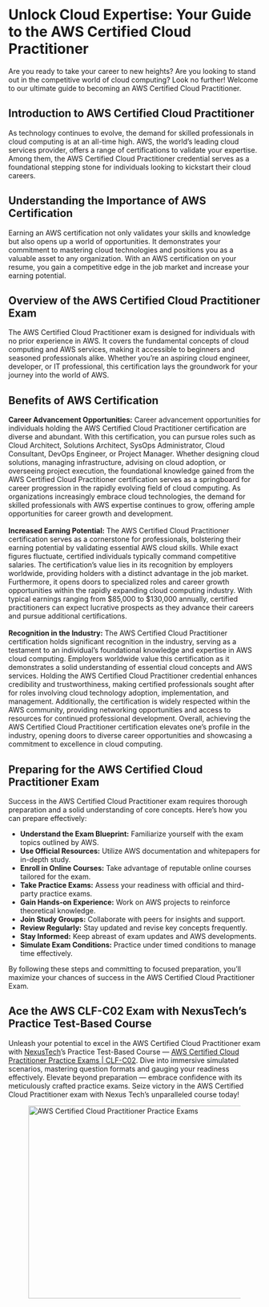 <h1>Unlock Cloud Expertise: Your Guide to the AWS Certified Cloud Practitioner</h1>
<p>Are you ready to take your career to new heights? Are you looking to stand out in the competitive world of cloud computing? Look no further! Welcome to our ultimate guide to becoming an AWS Certified Cloud Practitioner.</p>
<h2>Introduction to AWS Certified Cloud Practitioner</h2>
<p>As technology continues to evolve, the demand for skilled professionals in cloud computing is at an all-time high. AWS, the world’s leading cloud services provider, offers a range of certifications to validate your expertise. Among them, the AWS Certified Cloud Practitioner credential serves as a foundational stepping stone for individuals looking to kickstart their cloud careers.</p>
<h2>Understanding the Importance of AWS Certification</h2>
<p>Earning an AWS certification not only validates your skills and knowledge but also opens up a world of opportunities. It demonstrates your commitment to mastering cloud technologies and positions you as a valuable asset to any organization. With an AWS certification on your resume, you gain a competitive edge in the job market and increase your earning potential.</p>
<h2>Overview of the AWS Certified Cloud Practitioner Exam</h2>
<p>The AWS Certified Cloud Practitioner exam is designed for individuals with no prior experience in AWS. It covers the fundamental concepts of cloud computing and AWS services, making it accessible to beginners and seasoned professionals alike. Whether you’re an aspiring cloud engineer, developer, or IT professional, this certification lays the groundwork for your journey into the world of AWS.</p>
<h2>Benefits of AWS Certification</h2>
<p>
<b>Career Advancement Opportunities:</b> Career advancement opportunities for individuals holding the AWS Certified Cloud Practitioner certification are diverse and abundant. With this certification, you can pursue roles such as Cloud Architect, Solutions Architect, SysOps Administrator, Cloud Consultant, DevOps Engineer, or Project Manager. Whether designing cloud solutions, managing infrastructure, advising on cloud adoption, or overseeing project execution, the foundational knowledge gained from the AWS Certified Cloud Practitioner certification serves as a springboard for career progression in the rapidly evolving field of cloud computing. As organizations increasingly embrace cloud technologies, the demand for skilled professionals with AWS expertise continues to grow, offering ample opportunities for career growth and development.
  <br><br>
<b>Increased Earning Potential:</b> The AWS Certified Cloud Practitioner certification serves as a cornerstone for professionals, bolstering their earning potential by validating essential AWS cloud skills. While exact figures fluctuate, certified individuals typically command competitive salaries. The certification’s value lies in its recognition by employers worldwide, providing holders with a distinct advantage in the job market. Furthermore, it opens doors to specialized roles and career growth opportunities within the rapidly expanding cloud computing industry. With typical earnings ranging from $85,000 to $130,000 annually, certified practitioners can expect lucrative prospects as they advance their careers and pursue additional certifications.
  <br><br>
<b>Recognition in the Industry:</b> The AWS Certified Cloud Practitioner certification holds significant recognition in the industry, serving as a testament to an individual’s foundational knowledge and expertise in AWS cloud computing. Employers worldwide value this certification as it demonstrates a solid understanding of essential cloud concepts and AWS services. Holding the AWS Certified Cloud Practitioner credential enhances credibility and trustworthiness, making certified professionals sought after for roles involving cloud technology adoption, implementation, and management. Additionally, the certification is widely respected within the AWS community, providing networking opportunities and access to resources for continued professional development. Overall, achieving the AWS Certified Cloud Practitioner certification elevates one’s profile in the industry, opening doors to diverse career opportunities and showcasing a commitment to excellence in cloud computing.
</p>
<h2>Preparing for the AWS Certified Cloud Practitioner Exam</h2>
<p>
  Success in the AWS Certified Cloud Practitioner exam requires thorough preparation and a solid understanding of core concepts. Here’s how you can prepare effectively:
  <ul>
    <li><b>Understand the Exam Blueprint:</b> Familiarize yourself with the exam topics outlined by AWS.</li>
    <li><b>Use Official Resources:</b> Utilize AWS documentation and whitepapers for in-depth study.</li>
    <li><b>Enroll in Online Courses:</b> Take advantage of reputable online courses tailored for the exam.</li>
    <li><b>Take Practice Exams:</b> Assess your readiness with official and third-party practice exams.</li>
    <li><b>Gain Hands-on Experience:</b> Work on AWS projects to reinforce theoretical knowledge.</li>
    <li><b>Join Study Groups:</b> Collaborate with peers for insights and support.</li>
    <li><b>Review Regularly:</b> Stay updated and revise key concepts frequently.</li>
    <li><b>Stay Informed:</b> Keep abreast of exam updates and AWS developments.</li>
    <li><b>Simulate Exam Conditions:</b> Practice under timed conditions to manage time effectively.</li>
  </ul>
  By following these steps and committing to focused preparation, you’ll maximize your chances of success in the AWS Certified Cloud Practitioner Exam.
</p>
<h2>Ace the AWS CLF-C02 Exam with NexusTech’s Practice Test-Based Course</h2>
<p>Unleash your potential to excel in the AWS Certified Cloud Practitioner exam with <a href="https://nexustech.courses/" target="_blank" rel="noreferrer noopener">NexusTech</a>’s Practice Test-Based Course — <a href="https://nexustech.courses/tracks/aws-certified-cloud-practitioner-practice-exams" target="_blank" rel="noreferrer noopener">AWS Certified Cloud Practitioner Practice Exams | CLF-C02</a>. Dive into immersive simulated scenarios, mastering question formats and gauging your readiness effectively. Elevate beyond preparation — embrace confidence with its meticulously crafted practice exams. Seize victory in the AWS Certified Cloud Practitioner exam with Nexus Tech’s unparalleled course today!</p>
<figure><a href="https://nexustech.courses/tracks/aws-certified-cloud-practitioner-practice-exams"><img decoding="async" width="1024" height="384" src="https://nexustech.courses/wp-content/uploads/2024/01/AWS-Certified-Cloud-Practitioner-Practice-Exams-Clickable-1024x384.webp" alt="AWS Certified Cloud Practitioner Practice Exams"/></a></figure>
